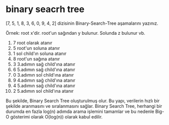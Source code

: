 # binary seacrh tree

[7, 5, 1, 8, 3, 6, 0, 9, 4, 2] dizisinin Binary-Search-Tree aşamalarını yazınız.

Örnek: root x'dir. root'un sağından y bulunur. Solunda z bulunur vb.

1. 7 root olarak atanır
2. 5 root'un soluna atanır
3. 1 sol child'ın soluna atanır
4. 8 root'un sağına atanır
5. 3 3.adımın sağ child'ına atanır
6. 6 5.adımın sağ child'ına atanır
7. 0 3.adımın sol child'ına atanır
8. 9 4.adımın sağ child'ına atanır
9. 4 5.adımın sağ child'ına atanır
10. 2 5.adımın sol child'ına atanır


Bu şekilde, Binary Search Tree oluşturulmuş olur. Bu yapı, verilerin hızlı bir şekilde aranmasını ve sıralanmasını sağlar. Binary Search Tree, herhangi bir durumda en fazla log(n) adımda arama işlemini tamamlar ve bu nedenle Big-O gösterimi olarak O(log(n)) olarak kabul edilir.
